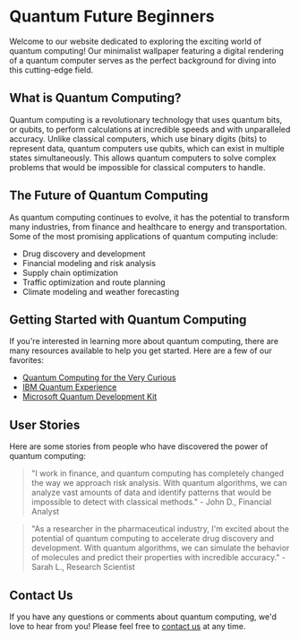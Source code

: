 <!--font:Orbitron-->

# Quantum Future Beginners

Welcome to our website dedicated to exploring the exciting world of quantum computing! Our minimalist wallpaper featuring a digital rendering of a quantum computer serves as the perfect background for diving into this cutting-edge field. 

## What is Quantum Computing?

Quantum computing is a revolutionary technology that uses quantum bits, or qubits, to perform calculations at incredible speeds and with unparalleled accuracy. Unlike classical computers, which use binary digits (bits) to represent data, quantum computers use qubits, which can exist in multiple states simultaneously. This allows quantum computers to solve complex problems that would be impossible for classical computers to handle.

## The Future of Quantum Computing

As quantum computing continues to evolve, it has the potential to transform many industries, from finance and healthcare to energy and transportation. Some of the most promising applications of quantum computing include:

- Drug discovery and development
- Financial modeling and risk analysis
- Supply chain optimization
- Traffic optimization and route planning
- Climate modeling and weather forecasting

## Getting Started with Quantum Computing

If you're interested in learning more about quantum computing, there are many resources available to help you get started. Here are a few of our favorites:

- [Quantum Computing for the Very Curious](#)
- [IBM Quantum Experience](#)
- [Microsoft Quantum Development Kit](#)

## User Stories

Here are some stories from people who have discovered the power of quantum computing:

> "I work in finance, and quantum computing has completely changed the way we approach risk analysis. With quantum algorithms, we can analyze vast amounts of data and identify patterns that would be impossible to detect with classical methods." - John D., Financial Analyst

> "As a researcher in the pharmaceutical industry, I'm excited about the potential of quantum computing to accelerate drug discovery and development. With quantum algorithms, we can simulate the behavior of molecules and predict their properties with incredible accuracy." - Sarah L., Research Scientist

## Contact Us

If you have any questions or comments about quantum computing, we'd love to hear from you! Please feel free to [contact us](#) at any time.

<!--

Write me content for website with wallpaper which alt text is:

"A wallpaper featuring a digital rendering of a quantum computer, with a minimalist color scheme and geometric lines."

The name/title of the page should not be 1:1 copy of the alt text but rather a real content of the website which is using this wallpaper.

- Use markdown format 
- Start with heading
- Heading should be short and concise
- The content should look like a real website 
- The website should not be about the wallpaper, wallpaper is just a related background
- Heading should be contain work "wallpaper" or "background"
- Include real sections like references, contact, user stories, etc. use things relevant to the page purpose.
- Feel free to use structure like headings, bullets, numbering, blockquotes, paragraphs, horizontal lines, etc.
- You can use formatting like bold or _italic_
- You can include UTF-8 emojis
- Links should be only #hash anchors (and you can refer to the document itself)
- Do not include images


---


# Quantum Computing for Beginners: Exploring the Future of Technology

Welcome to our website dedicated to exploring the exciting world of quantum computing! Our minimalist wallpaper featuring a digital rendering of a quantum computer serves as the perfect background for diving into this cutting-edge field. 

## What is Quantum Computing?

Quantum computing is a revolutionary technology that uses quantum bits, or qubits, to perform calculations at incredible speeds and with unparalleled accuracy. Unlike classical computers, which use binary digits (bits) to represent data, quantum computers use qubits, which can exist in multiple states simultaneously. This allows quantum computers to solve complex problems that would be impossible for classical computers to handle.

## The Future of Quantum Computing

As quantum computing continues to evolve, it has the potential to transform many industries, from finance and healthcare to energy and transportation. Some of the most promising applications of quantum computing include:

- Drug discovery and development
- Financial modeling and risk analysis
- Supply chain optimization
- Traffic optimization and route planning
- Climate modeling and weather forecasting

## Getting Started with Quantum Computing

If you're interested in learning more about quantum computing, there are many resources available to help you get started. Here are a few of our favorites:

- [Quantum Computing for the Very Curious](#)
- [IBM Quantum Experience](#)
- [Microsoft Quantum Development Kit](#)

## User Stories

Here are some stories from people who have discovered the power of quantum computing:

> "I work in finance, and quantum computing has completely changed the way we approach risk analysis. With quantum algorithms, we can analyze vast amounts of data and identify patterns that would be impossible to detect with classical methods." - John D., Financial Analyst

> "As a researcher in the pharmaceutical industry, I'm excited about the potential of quantum computing to accelerate drug discovery and development. With quantum algorithms, we can simulate the behavior of molecules and predict their properties with incredible accuracy." - Sarah L., Research Scientist

## Contact Us

If you have any questions or comments about quantum computing, we'd love to hear from you! Please feel free to [contact us](#) at any time.

-->

